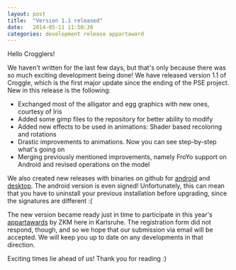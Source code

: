 ```yaml
---
layout: post
title:  "Version 1.1 released"
date:   2014-05-11 11:50:30
categories: development release appartaward
---
```


Hello Crogglers!

We haven't written for the last few days, but that's only because there was so much exciting development being done!
We have released version 1.1 of Croggle, which is the first major update since the ending of the PSE project.
New in this release is the following:
* Exchanged most of the alligator and egg graphics with new ones, courtesy of Iris
* Added some gimp files to the repository for better ability to modify
* Added new effects to be used in animations: Shader based recoloring and rotations
* Drastic improvements to animations. Now you can see step-by-step what's going on
* Merging previously mentioned improvements, namely FroYo support on Android and revised operations on the model

We also created new releases with binaries on github for [android] and [desktop].
The android version is even signed!
Unfortunately, this can mean that you have to uninstall your previous installation before upgrading, since the signatures are different :(

The new version became ready just in time to participate in this year's [appartawards] by ZKM here in Karlsruhe.
The registration form did not respond, though, and so we hope that our submission via email will be accepted.
We will keep you up to date on any developments in that direction.

Exciting times lie ahead of us!
Thank you for reading :)


[android]: https://github.com/TeamCroggle/croggle-android/releases/tag/v1.1
[desktop]: https://github.com/TeamCroggle/croggle-desktop/releases/tag/v1.1
[appartawards]: http://www.app-art-award.org/

